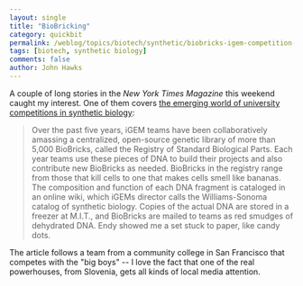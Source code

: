 ```yaml
---
layout: single 
title: "BioBricking" 
category: quickbit
permalink: /weblog/topics/biotech/synthetic/biobricks-igem-competition-article-2010.html
tags: [biotech, synthetic biology] 
comments: false 
author: John Hawks 
---
```


A couple of long stories in the <i>New York Times Magazine</i> this weekend caught my interest. One of them covers <a href="http://www.nytimes.com/2010/02/14/magazine/14Biology-t.html">the emerging world of university competitions in synthetic biology</a>: 

<blockquote>Over the past five years, iGEM teams have been collaboratively amassing a centralized, open-source genetic library of more than 5,000 BioBricks, called the Registry of Standard Biological Parts. Each year teams use these pieces of DNA to build their projects and also contribute new BioBricks as needed. BioBricks in the registry range from those that kill cells to one that makes cells smell like bananas. The composition and function of each DNA fragment is cataloged in an online wiki, which iGEMs director calls the Williams-Sonoma catalog of synthetic biology. Copies of the actual DNA are stored in a freezer at M.I.T., and BioBricks are mailed to teams as red smudges of dehydrated DNA. Endy showed me a set stuck to paper, like candy dots.</blockquote>

The article follows a team from a community college in San Francisco that competes with the "big boys" -- I love the fact that one of the real powerhouses, from Slovenia, gets all kinds of local media attention. 

